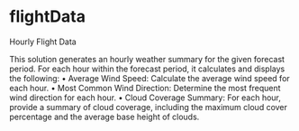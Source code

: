 # flightData
Hourly Flight Data

This solution generates an hourly weather summary for the given forecast period. For each hour within the forecast period, it
calculates and displays the following:
• Average Wind Speed: Calculate the average wind speed for each hour.
• Most Common Wind Direction: Determine the most frequent wind direction for each hour.
• Cloud Coverage Summary: For each hour, provide a summary of cloud coverage, including the maximum cloud cover 
percentage and the average base height of clouds.
